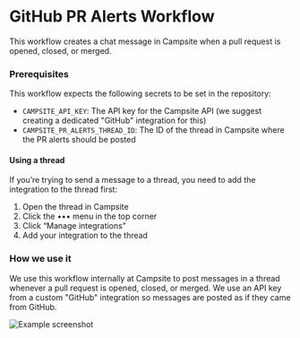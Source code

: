 # GitHub PR Alerts Workflow

This workflow creates a chat message in Campsite when a pull request is opened, closed, or merged.

### Prerequisites

This workflow expects the following secrets to be set in the repository:

- `CAMPSITE_API_KEY`: The API key for the Campsite API (we suggest creating a dedicated "GitHub" integration for this)
- `CAMPSITE_PR_ALERTS_THREAD_ID`: The ID of the thread in Campsite where the PR alerts should be posted

#### Using a thread

If you’re trying to send a message to a thread, you need to add the integration to the thread first:

1. Open the thread in Campsite
2. Click the ••• menu in the top corner
3. Click “Manage integrations”
4. Add your integration to the thread

### How we use it

We use this workflow internally at Campsite to post messages in a thread whenever a pull request is opened, closed, or merged. We use an API key from a custom "GitHub" integration so messages are posted as if they came from GitHub.

![Example screenshot](https://github.com/user-attachments/assets/bae4fff7-b73d-4b4d-8709-202804124f2d)
